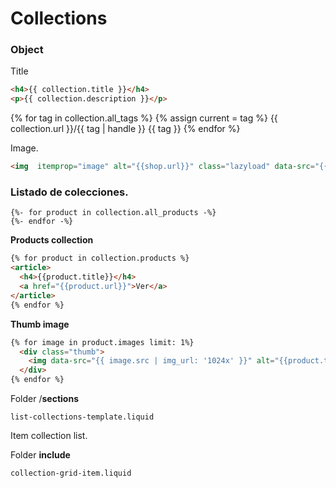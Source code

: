 # Collections

### Object
Title
```html
<h4>{{ collection.title }}</h4>
<p>{{ collection.description }}</p>
```

{% for tag in collection.all_tags %}
{% assign current = tag %}
{{ collection.url }}/{{ tag | handle }}
<span>{{ tag }}</span>
{% endfor %}

Image.
```html
<img  itemprop="image" alt="{{shop.url}}" class="lazyload" data-src="{{ collection.image | img_url: '800x800' }}">
```
 
### Listado de colecciones.
```
{%- for product in collection.all_products -%}
{%- endfor -%}
```
**Products collection**
```html
{% for product in collection.products %}
<article>
  <h4>{{product.title}}</h4>
  <a href="{{product.url}}">Ver</a>
</article>
{% endfor %}
```

**Thumb image**
```html
{% for image in product.images limit: 1%}
  <div class="thumb">
    <img data-src="{{ image.src | img_url: '1024x' }}" alt="{{product.title}} : {{shop.name}}" class="lazyload">
  </div>
{% endfor %}
```

Folder /**sections**
```
list-collections-template.liquid
```

Item collection list.

Folder **include**
```
collection-grid-item.liquid
```

